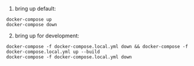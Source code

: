 1. bring up default:

  ```
  docker-compose up
  docker-compose down
  ```
2. bring up for development:

  ```
  docker-compose -f docker-compose.local.yml down && docker-compose -f docker-compose.local.yml up --build
  docker-compose -f docker-compose.local.yml down
  ```
